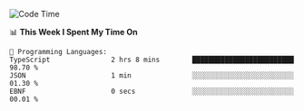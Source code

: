 <!--START_SECTION:waka-->
![Code Time](http://img.shields.io/badge/Code%20Time-1%2C060%20hrs%2041%20mins-blue)

📊 **This Week I Spent My Time On** 

```text
💬 Programming Languages: 
TypeScript               2 hrs 8 mins        █████████████████████████   98.70 % 
JSON                     1 min               ░░░░░░░░░░░░░░░░░░░░░░░░░   01.30 % 
EBNF                     0 secs              ░░░░░░░░░░░░░░░░░░░░░░░░░   00.01 % 
```


<!--END_SECTION:waka-->